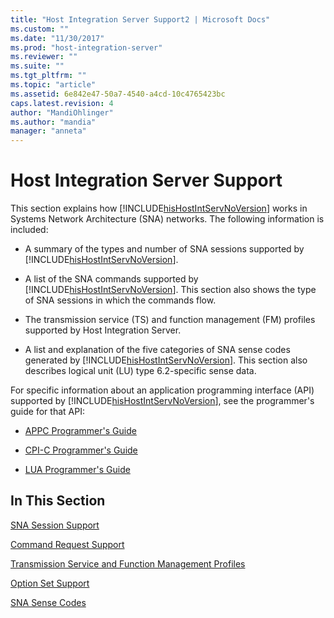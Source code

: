 ```yaml
---
title: "Host Integration Server Support2 | Microsoft Docs"
ms.custom: ""
ms.date: "11/30/2017"
ms.prod: "host-integration-server"
ms.reviewer: ""
ms.suite: ""
ms.tgt_pltfrm: ""
ms.topic: "article"
ms.assetid: 6e842e47-50a7-4540-a4cd-10c4765423bc
caps.latest.revision: 4
author: "MandiOhlinger"
ms.author: "mandia"
manager: "anneta"
---
```

# Host Integration Server Support
This section explains how [!INCLUDE[hisHostIntServNoVersion](../includes/hishostintservnoversion-md.md)] works in Systems Network Architecture (SNA) networks. The following information is included:  
  
-   A summary of the types and number of SNA sessions supported by [!INCLUDE[hisHostIntServNoVersion](../includes/hishostintservnoversion-md.md)].  
  
-   A list of the SNA commands supported by [!INCLUDE[hisHostIntServNoVersion](../includes/hishostintservnoversion-md.md)]. This section also shows the type of SNA sessions in which the commands flow.  
  
-   The transmission service (TS) and function management (FM) profiles supported by Host Integration Server.  
  
-   A list and explanation of the five categories of SNA sense codes generated by [!INCLUDE[hisHostIntServNoVersion](../includes/hishostintservnoversion-md.md)]. This section also describes logical unit (LU) type 6.2-specific sense data.  
  
 For specific information about an application programming interface (API) supported by [!INCLUDE[hisHostIntServNoVersion](../includes/hishostintservnoversion-md.md)], see the programmer's guide for that API:  
  
-   [APPC Programmer's Guide](../HIS2010/appc-programmer-s-guide1.md)  
  
-   [CPI-C Programmer's Guide](../HIS2010/cpi-c-programmer-s-guide2.md)  
  
-   [LUA Programmer's Guide](../HIS2010/lua-programmer-s-guide2.md)  
  
## In This Section  
 [SNA Session Support](../core/sna-session-support2.md)  
  
 [Command Request Support](../core/command-request-support2.md)  
  
 [Transmission Service and Function Management Profiles](../core/transmission-service-and-function-management-profiles1.md)  
  
 [Option Set Support](../core/option-set-support2.md)  
  
 [SNA Sense Codes](../core/sna-sense-codes1.md)
